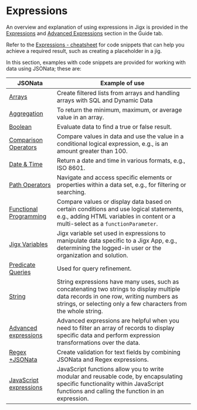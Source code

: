 # Expressions

An overview and explanation of using expressions in Jigx is provided in the [Expressions](https://docs.jigx.com/expressions) and [Advanced Expressions](https://docs.jigx.com/expressions#CEdVY) section in the Guide tab.

Refer to the [Expressions - cheatsheet](https://docs.jigx.com/expressions-cheatsheet) for code snippets that can help you achieve a required result, such as creating a placeholder in a jig.

In this section, examples with code snippets are provided for working with data using JSONata; these are:

| **JSONata**                                                         | **Example of use**                                                                                                                                                                                      |
| ------------------------------------------------------------------- | ------------------------------------------------------------------------------------------------------------------------------------------------------------------------------------------------------- |
| [Arrays](./Expressions/Arrays.md)                                   | Create filtered lists from arrays and handling arrays with SQL and Dynamic Data                                                                                                                         |
| [Aggregation](./Expressions/Aggregation.md)                         | To return the minimum, maximum, or average value in an array.                                     |
| [Boolean](./Expressions/Boolean.md)                                 | Evaluate data to find a true or false result.                                             |
| [Comparison Operators](<./Expressions/Comparison Operators.md>)     | Compare values in data and use the value in a conditional logical expression, e.g., is an amount greater than 100.                                                                                      |
| [Date & Time](<./Expressions/Date _ Time.md>)                       | Return a date and time in various formats, e.g., ISO 8601.                      |
| [Path Operators](<./Expressions/Path Operators.md>)                 | Navigate and access specific elements or properties within a data set, e.g., for filtering or searching.                                                                                                |
| [Functional Programming](<./Expressions/Functional Programming.md>) | Compare values or display data based on certain conditions and use logical statements, e.g., adding HTML variables in content or a multi-select as a `functionParameter`.                               |
| [Jigx Variables](<./Expressions/Jigx Variables.md>)                 | Jigx variable set used in expressions to manipulate data specific to a Jigx App, e.g., determining the logged-in user or the organization and solution.                                                 |
| [Predicate Queries](<./Expressions/Predicate Queries.md>)           | Used for query refinement.                                                                      |
| [String](./Expressions/String.md)                                   | String expressions have many uses, such as concatenating two strings to display multiple data records in one row, writing numbers as strings, or selecting only a few characters from the whole string. |
| [Advanced expressions](<./Expressions/Advanced expressions.md>)     | Advanced expressions are helpful when you need to filter an array of records to display specific data and perform expression transformations over the data.                                             |
| [Regex +JSONata](<./Expressions/Regex expressions.md>)              | Create validation for text fields by combining JSONata and Regex expressions.               |
| [JavaScript expressions](https://docs.jigx.com/examples/javascript-expressions)                                         | JavaScript functions allow you to write modular and reusable code, by encapsulating specific functionality within JavaScript functions and calling the function in an expression.                       |
